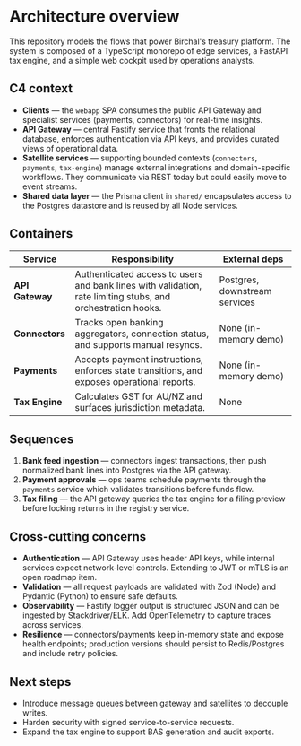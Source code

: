 # Architecture overview

This repository models the flows that power Birchal's treasury platform. The system is composed of a TypeScript monorepo of edge services, a FastAPI tax engine, and a simple web cockpit used by operations analysts.

## C4 context

- **Clients** — the `webapp` SPA consumes the public API Gateway and specialist services (payments, connectors) for real-time insights.
- **API Gateway** — central Fastify service that fronts the relational database, enforces authentication via API keys, and provides curated views of operational data.
- **Satellite services** — supporting bounded contexts (`connectors`, `payments`, `tax-engine`) manage external integrations and domain-specific workflows. They communicate via REST today but could easily move to event streams.
- **Shared data layer** — the Prisma client in `shared/` encapsulates access to the Postgres datastore and is reused by all Node services.

## Containers

| Service | Responsibility | External deps |
| ------- | -------------- | -------------- |
| **API Gateway** | Authenticated access to users and bank lines with validation, rate limiting stubs, and orchestration hooks. | Postgres, downstream services |
| **Connectors** | Tracks open banking aggregators, connection status, and supports manual resyncs. | None (in-memory demo) |
| **Payments** | Accepts payment instructions, enforces state transitions, and exposes operational reports. | None (in-memory demo) |
| **Tax Engine** | Calculates GST for AU/NZ and surfaces jurisdiction metadata. | None |

## Sequences

1. **Bank feed ingestion** — connectors ingest transactions, then push normalized bank lines into Postgres via the API gateway.
2. **Payment approvals** — ops teams schedule payments through the `payments` service which validates transitions before funds flow.
3. **Tax filing** — the API gateway queries the tax engine for a filing preview before locking returns in the registry service.

## Cross-cutting concerns

- **Authentication** — API Gateway uses header API keys, while internal services expect network-level controls. Extending to JWT or mTLS is an open roadmap item.
- **Validation** — all request payloads are validated with Zod (Node) and Pydantic (Python) to ensure safe defaults.
- **Observability** — Fastify logger output is structured JSON and can be ingested by Stackdriver/ELK. Add OpenTelemetry to capture traces across services.
- **Resilience** — connectors/payments keep in-memory state and expose health endpoints; production versions should persist to Redis/Postgres and include retry policies.

## Next steps

- Introduce message queues between gateway and satellites to decouple writes.
- Harden security with signed service-to-service requests.
- Expand the tax engine to support BAS generation and audit exports.
